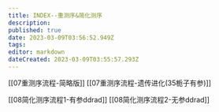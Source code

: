 ```yaml
---
title: INDEX--重测序&简化测序
description: 
published: true
date: 2023-03-09T03:56:52.949Z
tags: 
editor: markdown
dateCreated: 2023-03-09T03:55:57.293Z
---
```



[[07重测序流程-简略版]]
[[07重测序流程-遗传进化(35栀子有参)]]

[[08简化测序流程1-有参ddrad]]
[[08简化测序流程2-无参ddrad]]
